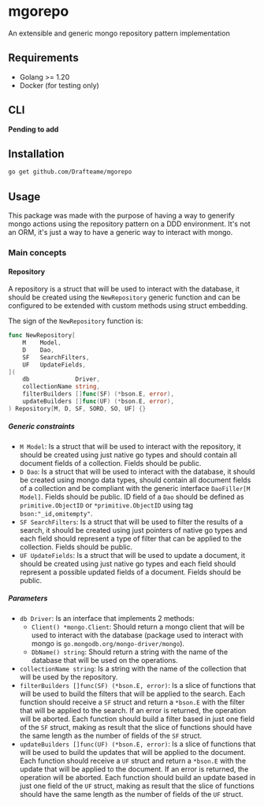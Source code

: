 # mgorepo

An extensible and generic mongo repository pattern implementation

## Requirements

- Golang >= 1.20
- Docker (for testing only)

## CLI

**Pending to add**

## Installation

```bash
go get github.com/Drafteame/mgorepo
```

## Usage

This package was made with the purpose of having a way to generify mongo actions using the repository pattern on a DDD
environment. It's not an ORM, it's just a way to have a generic way to interact with mongo.

### Main concepts

#### Repository

A repository is a struct that will be used to interact with the database, it should be created using the `NewRepository`
generic function and can be configured to be extended with custom methods using struct embedding.

The sign of the `NewRepository` function is:

```go
func NewRepository[
	M    Model,
	D    Dao,
	SF   SearchFilters,
	UF   UpdateFields,
](
	db             Driver,
	collectionName string,
	filterBuilders []func(SF) (*bson.E, error),
	updateBuilders []func(UF) (*bson.E, error),
) Repository[M, D, SF, SORD, SO, UF] {}
```

##### Generic constraints

- `M Model`: Is a struct that will be used to interact with the repository, it should be created using just native go 
  types and should contain all document fields of a collection. Fields should be public.
- `D Dao`: Is a struct that will be used to interact with the database, it should be created using mongo data types,
  should contain all document fields of a collection and be compliant with the generic interface `DaoFiller[M Model]`.
  Fields should be public.
  ID field of a `Dao` should be defined as `primitive.ObjectID` or `*primitive.ObjectID` using tag `bson:"_id,omitempty"`.
- `SF SearchFilters`: Is a struct that will be used to filter the results of a search, it should be created using just
  pointers of native go types and each field should represent a type of filter that can be applied to the collection. Fields should
  be public.
- `UF UpdateFields`: Is a struct that will be used to update a document, it should be created using just native go types
  and each field should represent a possible updated fields of a document. Fields should be public.

##### Parameters

- `db Driver`: Is an interface that implements 2 methods:
  - `Client() *mongo.Client`: Should return a mongo client that will be used to interact with the database (package used
    to interact with mongo is `go.mongodb.org/mongo-driver/mongo`).
  - `DbName() string`: Should return a string with the name of the database that will be used on the operations.
- `collectionName string`: Is a string with the name of the collection that will be used by the repository.
- `filterBuilders []func(SF) (*bson.E, error)`: Is a slice of functions that will be used to build the filters that will
  be applied to the search. Each function should receive a `SF` struct and return a `*bson.E` with the filter that will
  be applied to the search. If an error is returned, the operation will be aborted. Each function should build a filter 
  based in just one field of the `SF` struct, making as result that the slice of functions should have the same length
  as the number of fields of the `SF` struct.
- `updateBuilders []func(UF) (*bson.E, error)`: Is a slice of functions that will be used to build the updates that will
  be applied to the document. Each function should receive a `UF` struct and return a `*bson.E` with the update that will
  be applied to the document. If an error is returned, the operation will be aborted. Each function should build an 
  update based in just one field of the `UF` struct, making as result that the slice of functions should have the same 
  length as the number of fields of the `UF` struct.
